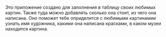 Это приложение создано для заполнения в таблицу своих любимых картин. Также туда можно добавлять сколько она стоит, из чего она написана. Оно поможет тебе оприделится с любимыми картинамии узнать имя художника, какими она написана красками, в каком музеи находится картина.
